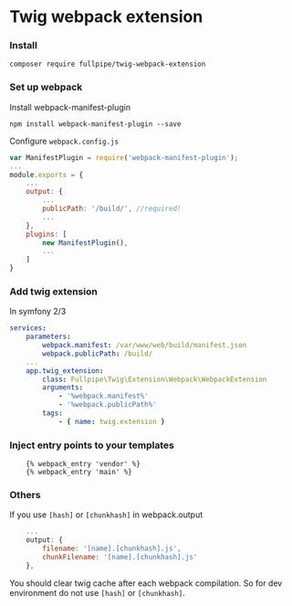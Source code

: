 # Twig webpack extension

### Install

`composer require fullpipe/twig-webpack-extension`

### Set up webpack
Install webpack-manifest-plugin

```
npm install webpack-manifest-plugin --save
```

Configure `webpack.config.js`

```js
var ManifestPlugin = require('webpack-manifest-plugin');
...
module.exports = {
    ...
    output: {
        ...
        publicPath: '/build/', //required!
        ...
    },
    plugins: [
        new ManifestPlugin(),
        ...
    ]
}
```

### Add twig extension

In symfony 2/3

```yaml
services:
    parameters:
        webpack.manifest: /var/www/web/build/manifest.json
        webpack.publicPath: /build/
    ...
    app.twig_extension:
        class: Fullpipe\Twig\Extension\Webpack\WebpackExtension
        arguments:
            - '%webpack.manifest%'
            - '%webpack.publicPath%'
        tags:
            - { name: twig.extension }
```

### Inject entry points to your templates

```twig
    {% webpack_entry 'vendor' %}
    {% webpack_entry 'main' %}
```

### Others
If you use `[hash]` or `[chunkhash]` in webpack.output

```js
    ...
    output: {
        filename: '[name].[chunkhash].js',
        chunkFilename: '[name].[chunkhash].js'
    },
```

You should clear twig cache after each webpack compilation.
So for dev environment do not use `[hash]` or `[chunkhash]`.
